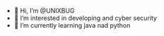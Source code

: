 - 👋 Hi, I’m @UNIXBUG
- 👀 I’m interested in developing and cyber security 
- 🌱 I’m currently learning java nad python

<!---
UNIXBUG/UNIXBUG is a ✨ special ✨ repository because its `README.md` (this file) appears on your GitHub profile.
You can click the Preview link to take a look at your changes.
--->

